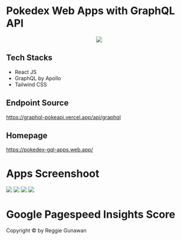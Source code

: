 # Pokedex Web Apps with GraphQL API

<p align="center">
<img src="https://user-images.githubusercontent.com/44907916/138146287-5176add4-c9c6-4429-9f92-f795be725ae6.png"
</p>

## Tech Stacks

- React JS
- GraphQL by Apollo
- Tailwind CSS

## Endpoint Source

https://graphql-pokeapi.vercel.app/api/graphql

## Homepage

https://pokedex-gql-apps.web.app/

# Apps Screenshoot

<p float="left">
 <img src="https://user-images.githubusercontent.com/44907916/138203184-c7558430-a480-44ac-a592-0ce467a59072.PNG"/>
 <img src="https://user-images.githubusercontent.com/44907916/138203239-68a1f55e-b27f-46fa-a093-6d4c9d0532ee.PNG" />
 <img src="https://user-images.githubusercontent.com/44907916/138204307-44d86295-bd9f-46f1-a21e-95995e98aa2c.PNG" />
 <img src="https://user-images.githubusercontent.com/44907916/138204358-d2e2e035-8b66-4030-bb58-92bfe784f6c1.PNG" /> 
</p>

# Google Pagespeed Insights Score

<p align="center"
<img src="https://user-images.githubusercontent.com/44907916/138204961-7dfcabfe-208a-4c42-a332-c1580a43c4d4.PNG"/>
</p>



Copyright © by Reggie Gunawan
